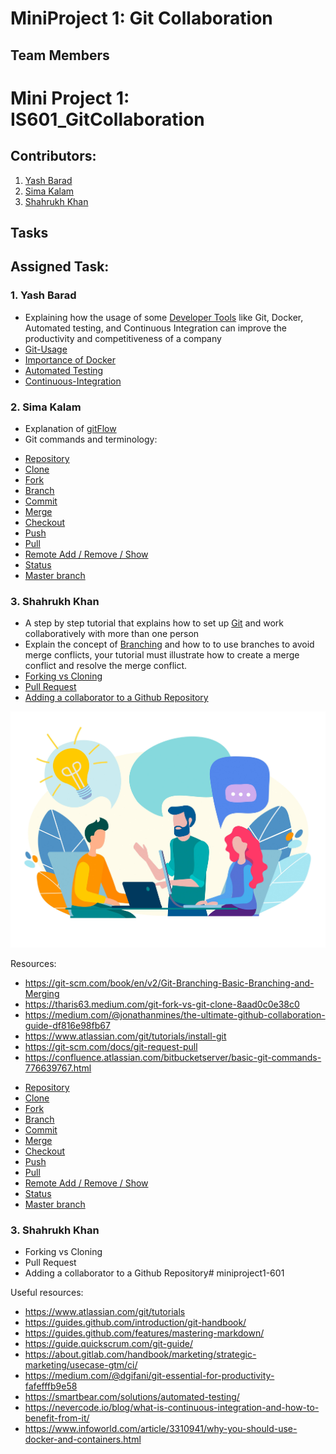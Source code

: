 
# MiniProject 1: Git Collaboration
## Team Members

# Mini Project 1: IS601_GitCollaboration

## Contributors:


1. [Yash Barad](https://github.com/Yash0601)
2. [Sima Kalam](https://github.com/simak95)
3. [Shahrukh Khan](https://github.com/sk753)


## Tasks

## Assigned Task:


### 1. Yash Barad
* Explaining how the usage of some [Developer Tools](./Developer-Tools.md) like Git, Docker, Automated testing, and Continuous Integration can improve the productivity and competitiveness of a company
* [Git-Usage](./Git-Usage.md)
* [Importance of Docker](./Importance-of-Docker.md)
* [Automated Testing](./Automated-Testing.md)
* [Continuous-Integration](./Continuous-Integration.md)


### 2. Sima Kalam
* Explanation of [gitFlow](./GitFlow/GitFlow.md)
* Git commands and terminology:

 - [Repository](./Git_Glossary/Repository.md)
 - [Clone](./Git_Glossary/Clone.md)
 - [Fork](./Git_Glossary/Fork.md)
 - [Branch](./Git_Glossary/Branch.md)
 - [Commit](./Git_Glossary/Commit.md)
 - [Merge](./Git_Glossary/Merge.md)
 - [Checkout](./Git_Glossary/Checkout.md)
 - [Push](./Git_Glossary/Push.md)
 - [Pull](./Git_Glossary/Pull.md)
 - [Remote Add / Remove / Show](./Git_Glossary/Remote.md)
 - [Status](./Git_Glossary/Status.md)
 - [Master branch](./Git_Glossary/Master_Branch.md)

### 3. Shahrukh Khan

* A step by step tutorial that explains how to set up [Git](/GitInstall/GitForWindows.md) and work collaboratively with more than one person
* Explain the concept of [Branching](/Branching/Branching.md) and how to to use branches to avoid merge conflicts, your tutorial must illustrate how to create a merge conflict and resolve the merge conflict. 
* [Forking vs Cloning](./Forking/forking.md)
* [Pull Request](./Pull/Pull.md)
* [Adding a collaborator to a Github Repository](./Collaborator/Collaborator.md)


![](/Images/GitCollab.jpg)

Resources:
* https://git-scm.com/book/en/v2/Git-Branching-Basic-Branching-and-Merging
* https://tharis63.medium.com/git-fork-vs-git-clone-8aad0c0e38c0
* https://medium.com/@jonathanmines/the-ultimate-github-collaboration-guide-df816e98fb67
* https://www.atlassian.com/git/tutorials/install-git
* https://git-scm.com/docs/git-request-pull
* https://confluence.atlassian.com/bitbucketserver/basic-git-commands-776639767.html

 - [Repository](./Git_commands_and_terminology/Repository.md)
 - [Clone](./Git_commands_and_terminology/Clone.md)
 - [Fork](./Git_commands_and_terminology/Fork.md)
 - [Branch](./Git_commands_and_terminology/Branch.md)
 - [Commit](./Git_commands_and_terminology/Commit.md)
 - [Merge](./Git_commands_and_terminology/Merge.md)
 - [Checkout](./Git_commands_and_terminology/Checkout.md)
 - [Push](./Git_commands_and_terminology/Push.md)
 - [Pull](./Git_commands_and_terminology/Pull.md)
 - [Remote Add / Remove / Show](./Git_commands_and_terminology/Remote.md)
 - [Status](./Git_commands_and_terminology/Status.md)
 - [Master branch](./Git_commands_and_terminology/Master_branch.md)

### 3. Shahrukh Khan
* Forking vs Cloning
* Pull Request
* Adding a collaborator to a Github Repository# miniproject1-601

Useful resources:
* https://www.atlassian.com/git/tutorials
* https://guides.github.com/introduction/git-handbook/
* https://guides.github.com/features/mastering-markdown/
* https://guide.quickscrum.com/git-guide/
* https://about.gitlab.com/handbook/marketing/strategic-marketing/usecase-gtm/ci/
* https://medium.com/@dgifani/git-essential-for-productivity-fafefffb9e58
* https://smartbear.com/solutions/automated-testing/
* https://nevercode.io/blog/what-is-continuous-integration-and-how-to-benefit-from-it/
* https://www.infoworld.com/article/3310941/why-you-should-use-docker-and-containers.html

